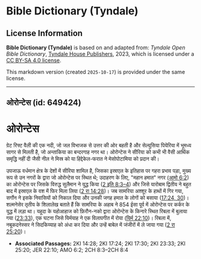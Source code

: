 # Bible Dictionary (Tyndale)

## License Information

**Bible Dictionary (Tyndale)** is based on and adapted from: _Tyndale Open Bible Dictionary_, [Tyndale House Publishers](https://tyndaleopenresources.com/), 2023, which is licensed under a [CC BY-SA 4.0 license](https://creativecommons.org/licenses/by-sa/4.0/legalcode.en).

This markdown version (created `2025-10-17`) is provided under the same license.



--------------------------------

## ओरोन्टेस (id: 649424)

ओरोन्टेस
========

ग्रेट रिफ्ट वैली की एक नदी, जो जल विभाजक से उत्तर की ओर बहती है और सेल्युसिया पियेरिया में भूमध्य सागर से मिलती है, जो अन्ताकिया का बन्दरगाह नगर था। ओरोन्टेस ने सीरिया को कभी भी वैसी आर्थिक समृद्धि नहीं दी जैसी नील ने मिस्र को या हिद्देकेल\-फरात ने मेसोपोटामिया को प्रदान की।

उपजाऊ वर्धमान क्षेत्र के देशों में सीरिया शामिल है, जिसका इस्राएल के इतिहास पर गहरा प्रभाव पड़ा, मुख्य रूप से उन नगरों के द्वारा जो ओरोन्टेस पर स्थित थे; उदाहरण के लिए, "महान हमात" नगर ([आमो 6:2](https://ref.ly/Amos6:2)) का ओरोन्टेस पर जिसके विरुद्ध सुलैमान ने युद्ध किया ([2 इति 8:3–4](https://ref.ly/2Chr8:3-2Chr8:4)) और जिसे यारोबाम द्वितीय ने बहुत बाद में इस्राएल के वश में फिर मिला लिया ([2 रा 14:28](https://ref.ly/2Kgs14:28))। जब सामरिया अश्शूर के हाथों में गिर गया, सर्गोन ने इसके निवासियों को निकाल दिया और उनकी जगह हमात के लोगों को बसाया ([17:24, 30](https://ref.ly/2Kgs17:24,2Kgs17:30))। शल्मनेसेर तृतीय के शिलालेख बताते हैं कि सामरिया के अहाब ने 854 ईसा पूर्व में ओरोन्टेस पर कर्कर के युद्ध में लड़ा था। यहूदा के यहोआहाज को फ़िरौन\-नको द्वारा ओरोन्टेस के किनारे स्थित रिबला में बुलाया गया ([23:33](https://ref.ly/2Kgs23:33)), एक घटना जिसे यिर्मयाह ने एक विलापगीत में रोया ([यिर्म 22:10](https://ref.ly/Jer22:10))। रिबला में, नबूकदनेस्सर ने सिदकिय्याह को अंधा कर दिया और उन्हें बाबेल में जंजीरों में ले जाया गया ([2 रा 25:20](https://ref.ly/2Kgs25:20))।

* **Associated Passages:** 2KI 14:28; 2KI 17:24; 2KI 17:30; 2KI 23:33; 2KI 25:20; JER 22:10; AMO 6:2; 2CH 8:3–2CH 8:4

